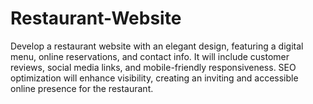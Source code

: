 # Restaurant-Website
Develop a restaurant website with an elegant design, featuring a digital menu, online reservations, and contact info. It will include customer reviews, social media links, and mobile-friendly responsiveness. SEO optimization will enhance visibility, creating an inviting and accessible online presence for the restaurant.
